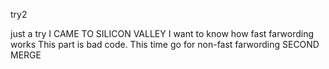 try2

just a try
I CAME TO SILICON VALLEY
I want to know how fast farwording works
This part is bad code.
This time go for non-fast farwording
SECOND MERGE


